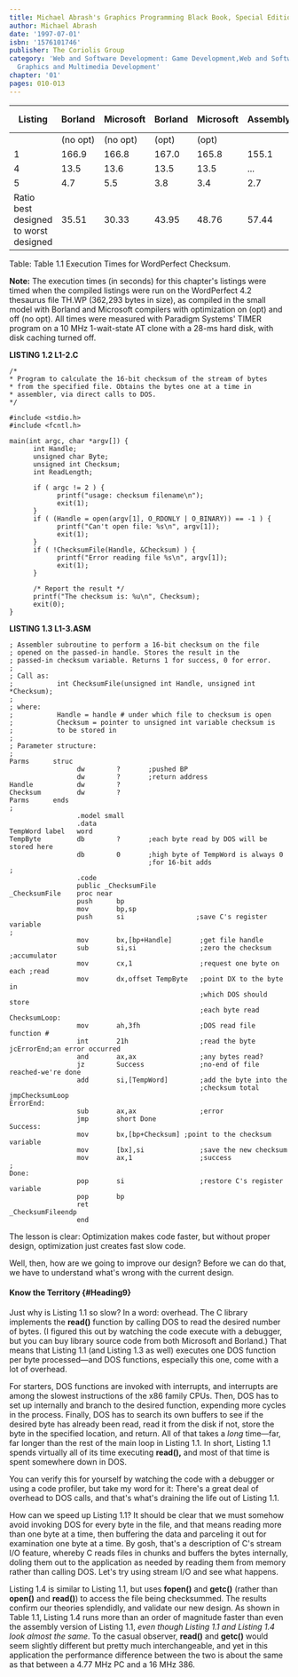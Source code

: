 ```yaml
---
title: Michael Abrash's Graphics Programming Black Book, Special Edition
author: Michael Abrash
date: '1997-07-01'
isbn: '1576101746'
publisher: The Coriolis Group
category: 'Web and Software Development: Game Development,Web and Software Development:
  Graphics and Multimedia Development'
chapter: '01'
pages: 010-013
---
```


| Listing                               | Borland  | Microsoft | Borland | Microsoft | Assembly | Optimization Ratio |
|---------------------------------------|----------|-----------|---------|-----------|----------|--------------------|
|                                       | (no opt) | (no opt)  | (opt)   | (opt)     |          |                    |
| 1                                     | 166.9    | 166.8     | 167.0   | 165.8     | 155.1    | 1.08               |
| 4                                     | 13.5     | 13.6      | 13.5    | 13.5      | ...      | 1.01               |
| 5                                     | 4.7      | 5.5       | 3.8     | 3.4       | 2.7      | 2.04               |
| Ratio best designed to worst designed | 35.51    | 30.33     | 43.95   | 48.76     | 57.44    |                    |

Table: Table 1.1 Execution Times for WordPerfect Checksum.

**Note:** The execution times (in seconds) for this chapter's listings
were timed when the compiled listings were run on the WordPerfect 4.2
thesaurus file TH.WP (362,293 bytes in size), as compiled in the small
model with Borland and Microsoft compilers with optimization on (opt)
and off (no opt). All times were measured with Paradigm Systems' TIMER
program on a 10 MHz 1-wait-state AT clone with a 28-ms hard disk, with
disk caching turned off.

**LISTING 1.2 L1-2.C**

    /*
    * Program to calculate the 16-bit checksum of the stream of bytes
    * from the specified file. Obtains the bytes one at a time in
    * assembler, via direct calls to DOS.
    */

    #include <stdio.h>
    #include <fcntl.h>

    main(int argc, char *argv[]) {
          int Handle;
          unsigned char Byte;
          unsigned int Checksum;
          int ReadLength;

          if ( argc != 2 ) {
                printf("usage: checksum filename\n");
                exit(1);
          }
          if ( (Handle = open(argv[1], O_RDONLY | O_BINARY)) == -1 ) {
                printf("Can't open file: %s\n", argv[1]);
                exit(1);
          }
          if ( !ChecksumFile(Handle, &Checksum) ) {
                printf("Error reading file %s\n", argv[1]);
                exit(1);
          }

          /* Report the result */
          printf("The checksum is: %u\n", Checksum);
          exit(0);
    }

**LISTING 1.3 L1-3.ASM**

    ; Assembler subroutine to perform a 16-bit checksum on the file
    ; opened on the passed-in handle. Stores the result in the
    ; passed-in checksum variable. Returns 1 for success, 0 for error.
    ;
    ; Call as:
    ;           int ChecksumFile(unsigned int Handle, unsigned int *Checksum);
    ;
    ; where:
    ;           Handle = handle # under which file to checksum is open
    ;           Checksum = pointer to unsigned int variable checksum is
    ;           to be stored in
    ;
    ; Parameter structure:
    ;
    Parms      struc
                     dw        ?       ;pushed BP
                     dw        ?       ;return address
    Handle           dw        ?
    Checksum         dw        ?
    Parms      ends
    ;
                     .model small
                     .data
    TempWord label   word
    TempByte         db        ?       ;each byte read by DOS will be stored here
                     db        0       ;high byte of TempWord is always 0
                                       ;for 16-bit adds
    ;
                     .code
                     public _ChecksumFile
    _ChecksumFile    proc near
                     push      bp
                     mov       bp,sp
                     push      si                  ;save C's register variable
    ;
                     mov       bx,[bp+Handle]       ;get file handle
                     sub       si,si                ;zero the checksum ;accumulator
                     mov       cx,1                 ;request one byte on each ;read
                     mov       dx,offset TempByte   ;point DX to the byte in
                                                    ;which DOS should store
                                                    ;each byte read
    ChecksumLoop:
                     mov       ah,3fh               ;DOS read file function #
                     int       21h                  ;read the byte
    jcErrorEnd;an error occurred
                     and       ax,ax                ;any bytes read?
                     jz        Success              ;no-end of file reached-we're done
                     add       si,[TempWord]        ;add the byte into the
                                                    ;checksum total
    jmpChecksumLoop
    ErrorEnd:
                     sub       ax,ax                ;error
                     jmp       short Done
    Success:
                     mov       bx,[bp+Checksum] ;point to the checksum variable
                     mov       [bx],si              ;save the new checksum
                     mov       ax,1                 ;success
    ;
    Done:
                     pop       si                   ;restore C's register variable
                     pop       bp
                     ret
    _ChecksumFileendp
                     end

The lesson is clear: Optimization makes code faster, but without proper
design, optimization just creates fast slow code.

Well, then, how are we going to improve our design? Before we can do
that, we have to understand what's wrong with the current design.

#### Know the Territory {#Heading9}

Just why is Listing 1.1 so slow? In a word: overhead. The C library
implements the **read()** function by calling DOS to read the desired
number of bytes. (I figured this out by watching the code execute with a
debugger, but you can buy library source code from both Microsoft and
Borland.) That means that Listing 1.1 (and Listing 1.3 as well) executes
one DOS function per byte processed—and DOS functions, especially this
one, come with a lot of overhead.

For starters, DOS functions are invoked with interrupts, and interrupts
are among the slowest instructions of the x86 family CPUs. Then, DOS has
to set up internally and branch to the desired function, expending more
cycles in the process. Finally, DOS has to search its own buffers to see
if the desired byte has already been read, read it from the disk if not,
store the byte in the specified location, and return. All of that takes
a *long* time—far, far longer than the rest of the main loop in Listing
1.1. In short, Listing 1.1 spends virtually all of its time executing
**read(),** and most of that time is spent somewhere down in DOS.

You can verify this for yourself by watching the code with a debugger or
using a code profiler, but take my word for it: There's a great deal of
overhead to DOS calls, and that's what's draining the life out of
Listing 1.1.

How can we speed up Listing 1.1? It should be clear that we must somehow
avoid invoking DOS for every byte in the file, and that means reading
more than one byte at a time, then buffering the data and parceling it
out for examination one byte at a time. By gosh, that's a description of
C's stream I/O feature, whereby C reads files in chunks and buffers the
bytes internally, doling them out to the application as needed by
reading them from memory rather than calling DOS. Let's try using stream
I/O and see what happens.

Listing 1.4 is similar to Listing 1.1, but uses **fopen()** and
**getc()** (rather than **open()** and **read()**) to access the file
being checksummed. The results confirm our theories splendidly, and
validate our new design. As shown in Table 1.1, Listing 1.4 runs more
than an order of magnitude faster than even the assembly version of
Listing 1.1, *even though Listing 1.1 and Listing 1.4 look almost the
same*. To the casual observer, **read()** and **getc()** would seem
slightly different but pretty much interchangeable, and yet in this
application the performance difference between the two is about the same
as that between a 4.77 MHz PC and a 16 MHz 386.